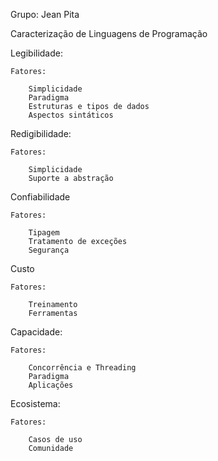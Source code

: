 Grupo: 
Jean Pita


Caracterização de Linguagens de Programação


Legibilidade:

    Fatores:

        Simplicidade
        Paradigma
        Estruturas e tipos de dados
        Aspectos sintáticos

Redigibilidade:

    Fatores:

        Simplicidade
        Suporte a abstração

Confiabilidade

    Fatores:

        Tipagem
        Tratamento de exceções
        Segurança

Custo

    Fatores:

        Treinamento
        Ferramentas


Capacidade:
    
    Fatores:

        Concorrência e Threading
        Paradigma
        Aplicações

Ecosistema:

    Fatores:
        
        Casos de uso
        Comunidade
        
